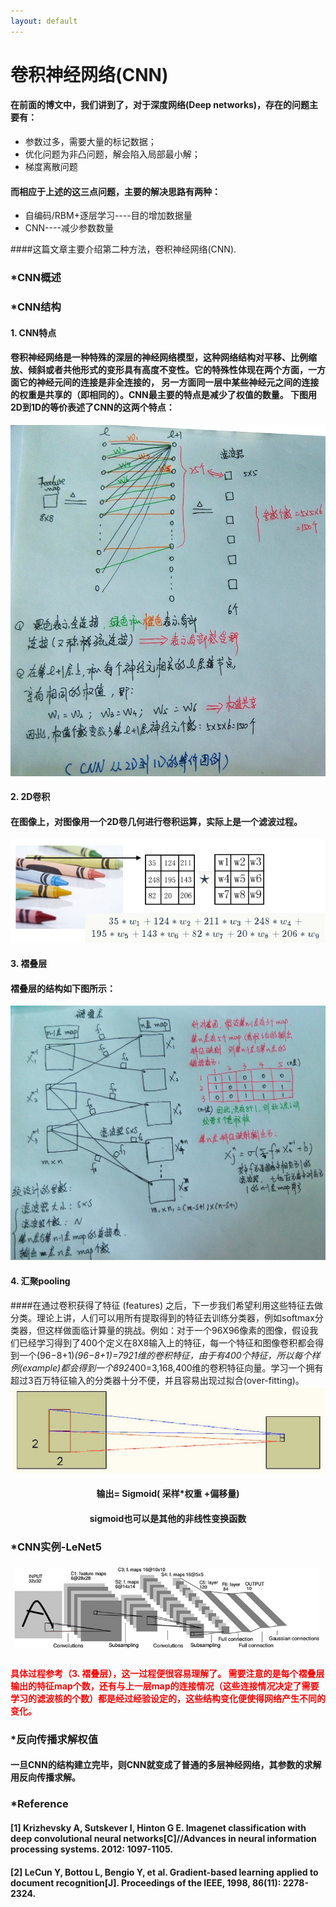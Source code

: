 ```yaml
---
layout: default
---
```

# **卷积神经网络(CNN)**

#### 在前面的博文中，我们讲到了，对于深度网络(Deep networks)，存在的问题主要有：
- 参数过多，需要大量的标记数据；
- 优化问题为非凸问题，解会陷入局部最小解；
- 梯度离散问题    

#### 而相应于上述的这三点问题，主要的解决思路有两种：

- 自编码/RBM+逐层学习----目的增加数据量
- CNN----减少参数数量

####这篇文章主要介绍第二种方法，卷积神经网络(CNN). 
   
### \*CNN概述 
   
### \*CNN结构

#### 1. CNN特点 
  
#### 卷积神经网络是一种特殊的深层的神经网络模型，这种网络结构对平移、比例缩放、倾斜或者共他形式的变形具有高度不变性。它的特殊性体现在两个方面，一方面它的神经元间的连接是非全连接的， 另一方面同一层中某些神经元之间的连接的权重是共享的（即相同的）。CNN最主要的特点是减少了权值的数量。 下图用2D到1D的等价表述了CNN的这两个特点：
![Alt text](../images/CNN-1.jpg) 
   
#### 2. 2D卷积 
   
#### 在图像上，对图像用一个2D卷几何进行卷积运算，实际上是一个滤波过程。 
![Alt text](../images/CNN-2.jpg)  
 
#### 3. 褶叠层  
  
#### 褶叠层的结构如下图所示：   
![Alt text](..//images/CNN-3.jpg) 
   
#### 4. 汇聚pooling  
 
####在通过卷积获得了特征 (features) 之后，下一步我们希望利用这些特征去做分类。理论上讲，人们可以用所有提取得到的特征去训练分类器，例如softmax分类器，但这样做面临计算量的挑战。例如：对于一个96X96像素的图像，假设我们已经学习得到了400个定义在8X8输入上的特征，每一个特征和图像卷积都会得到一个(96−8+1)*(96−8+1)=7921维的卷积特征，由于有400个特征，所以每个样例(example)都会得到一个892*400=3,168,400维的卷积特征向量。学习一个拥有超过3百万特征输入的分类器十分不便，并且容易出现过拟合(over-fitting)。    
![Alt text](../images/CNN-4.jpg)
    
#### <center>输出= Sigmoid( 采样*权重 +偏移量)</center> 
 
#### <center>sigmoid也可以是其他的非线性变换函数</center> 
  
### *CNN实例-LeNet5    
![Alt text](../images/CNN-5.jpg) 
   
#### <font color='red'>具体过程参考（3. 褶叠层），这一过程便很容易理解了。 需要注意的是每个褶叠层输出的特征map个数，还有与上一层map的连接情况（这些连接情况决定了需要学习的滤波核的个数）都是经过经验设定的，这些结构变化便使得网络产生不同的变化。</font>  
 
### *反向传播求解权值 
  
#### 一旦CNN的结构建立完毕，则CNN就变成了普通的多层神经网络，其参数的求解用反向传播求解。 
  


### *Reference   

#### [1] Krizhevsky A, Sutskever I, Hinton G E. Imagenet classification with deep convolutional neural networks[C]//Advances in neural information processing systems. 2012: 1097-1105.  
 
#### [2] LeCun Y, Bottou L, Bengio Y, et al. Gradient-based learning applied to document recognition[J]. Proceedings of the IEEE, 1998, 86(11): 2278-2324.
